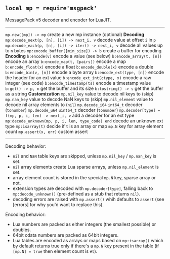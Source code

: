 
## `local mp = require'msgpack'`

MessagePack v5 decoder and encoder for LuaJIT.

---------------------------------------------------- -----------------------------------
`mp.new([mp]) -> mp`                                 create a new mp instance (optional)
__Decoding__
`mp:decode_next(p, [n], [i]) -> next_i, v`           decode value at offset `i` in `p`
`mp:decode_each(p, [n], [i]) -> iter() -> next_i, v` decode all values up to `n` bytes
`mp:encode_buffer([min_size]) -> b`                  create a buffer for encoding
__Encoding__
`b:encode(v)`                                        encode a value (see below)
`b:encode_array(t, [n])`                             encode an array
`b:encode_map(t, [pairs])`                           encode a map
`b:encode_float(x)`                                  encode a float
`b:encode_double(x)`                                 encode a double
`b:encode_bin(v, [n])`                               encode a byte array
`b:encode_ext(type, [n])`                            encode the header for an ext value
`b:encode_ext_int(ctype, x)`                         encode a raw integer (see code)
`b:encode_timestamp(ts)`                             encode a timestamp value
`b:get() -> p, n`                                    get the buffer and its size
`b:tostring() -> s`                                  get the buffer as a string
__Customization__
`mp.nil_key`                                         value to decode nil keys to (skip)
`mp.nan_key`                                         value to decode NaN keys to (skip)
`mp.nil_element`                                     value to decode nil array elements to (`nil`)
`mp.decode_i64`                                      `int64_t` decoder (`tonumber`)
`mp.decode_u64`                                      `uint64_t` decoder (`tonumber`)
`mp.decoder[type] = f(mp, p, i, len) -> next_i, v`   add a decoder for an ext type
`mp:decode_unknown(mp, p, i, len, type_code) end`    decode an unknown ext type
`mp:isarray(t)`                                      decide if `t` is an array or map
`mp.N`                                               key for array element count
`mp.assert(x, err)`                                  custom assert
---------------------------------------------------- -----------------------------------

Decoding behavior:

* `nil` and `NaN` table keys are skipped, unless `mp.nil_key` / `mp.nan_key` is set.
* `nil` array elements create Lua sparse arrays, unless `mp.nil_element` is set.
* array element count is stored in the special `mp.N` key, sparse array or not.
* extension types are decoded with `mp.decoder[type]`, falling back to
`mp:decode_unknown()` (pre-defined as a stub that returns `nil`).
* decoding errors are raised with `mp.assert()` whih defaults to `assert`
(see [errors] for why you'd want to replace this).

Encoding behavior:

* Lua numbers are packed as either integers (the smallest possible) or doubles.
* 64bit cdata numbers are packed as 64bit integers.
* Lua tables are encoded as arrays or maps based on `mp:isarray()` which
by default returns true only if there's a `mp.N` key present in the table
(if `[mp.N] = true` then element count is `#t`).
